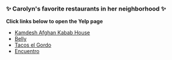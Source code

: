 ### :sparkles: Carolyn's favorite restaurants in her neighborhood :sparkles:

**Click links below to open the Yelp page**

- [Kamdesh Afghan Kabab House](www.yelp.com/biz/kamdesh-afghan-kabab-house-oakland-2)
- [Belly](www.yelp.com/biz/belly-oakland-2)
- [Tacos el Gordo](www.yelp.com/biz/tacos-el-gordo-oakland?osq=burrito+truck)
- [Encuentro](www.yelp.com/biz/encuentro-oakland-3)
